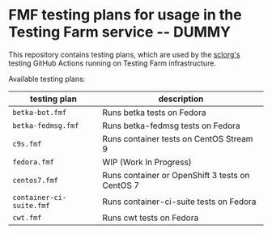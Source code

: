 # FMF testing plans for usage in the Testing Farm service -- DUMMY

This repository contains testing plans, which are used by the [sclorg's](https://github.com/sclorg/) testing GitHub Actions running on Testing Farm infrastructure.

Available testing plans:

| testing plan            | description               |
|  --------------         |------------               |
| `betka-bot.fmf`         | Runs betka tests on Fedora|
| `betka-fedmsg.fmf`      | Runs betka-fedmsg tests on Fedora      |
| `c9s.fmf`               | Runs container tests on CentOS Stream 9   |
| `fedora.fmf`            | WIP (Work In Progress)    |
| `centos7.fmf`           | Runs container or OpenShift 3 tests on CentOS 7|
| `container-ci-suite.fmf`| Runs container-ci-suite tests on Fedora|
| `cwt.fmf`               | Runs cwt tests on Fedora  |
